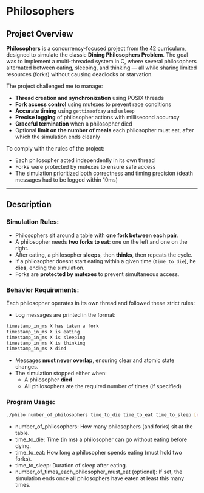 # Philosophers

## Project Overview

**Philosophers** is a concurrency-focused project from the 42 curriculum, designed to simulate the classic **Dining Philosophers Problem**. The goal was to implement a multi-threaded system in C, where several philosophers alternated between eating, sleeping, and thinking — all while sharing limited resources (forks) without causing deadlocks or starvation.

The project challenged me to manage:
- **Thread creation and synchronization** using POSIX threads
- **Fork access control** using mutexes to prevent race conditions
- **Accurate timing** using `gettimeofday` and `usleep`
- **Precise logging** of philosopher actions with millisecond accuracy
- **Graceful termination** when a philosopher died
- Optional **limit on the number of meals** each philosopher must eat, after which the simulation ends cleanly

To comply with the rules of the project:
- Each philosopher acted independently in its own thread
- Forks were protected by mutexes to ensure safe access
- The simulation prioritized both correctness and timing precision (death messages had to be logged within 10ms)

---

## Description

### Simulation Rules:
- Philosophers sit around a table with **one fork between each pair**.
- A philosopher needs **two forks to eat**: one on the left and one on the right.
- After eating, a philosopher **sleeps**, then **thinks**, then repeats the cycle.
- If a philosopher doesnt start eating within a given time (`time_to_die`), he **dies**, ending the simulation.
- Forks are **protected by mutexes** to prevent simultaneous access.

### Behavior Requirements:
Each philosopher operates in its own thread and followed these strict rules:
- Log messages are printed in the format:
```bash
timestamp_in_ms X has taken a fork
timestamp_in_ms X is eating
timestamp_in_ms X is sleeping
timestamp_in_ms X is thinking
timestamp_in_ms X died
```
- Messages **must never overlap**, ensuring clear and atomic state changes.
- The simulation stopped either when:
  - A philosopher **died**
  - All philosophers ate the required number of times (if specified)

### Program Usage:
```bash
./philo number_of_philosophers time_to_die time_to_eat time_to_sleep [number_of_times_each_philosopher_must_eat]
```
- number_of_philosophers: How many philosophers (and forks) sit at the table.
- time_to_die: Time (in ms) a philosopher can go without eating before dying.
- time_to_eat: How long a philosopher spends eating (must hold two forks).
- time_to_sleep: Duration of sleep after eating.
- number_of_times_each_philosopher_must_eat (optional): If set, the simulation ends once all philosophers have eaten at least this many times.
